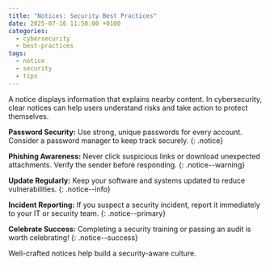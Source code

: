 ```yaml
---
title: "Notices: Security Best Practices"
date: 2025-07-16 11:50:00 +0100
categories:
  - cybersecurity
  - best-practices
tags:
  - notice
  - security
  - tips
---
```


A notice displays information that explains nearby content. In cybersecurity, clear notices can help users understand risks and take action to protect themselves.

**Password Security:** Use strong, unique passwords for every account. Consider a password manager to keep track securely.
{: .notice}

**Phishing Awareness:** Never click suspicious links or download unexpected attachments. Verify the sender before responding.
{: .notice--warning}

**Update Regularly:** Keep your software and systems updated to reduce vulnerabilities.
{: .notice--info}

**Incident Reporting:** If you suspect a security incident, report it immediately to your IT or security team.
{: .notice--primary}

**Celebrate Success:** Completing a security training or passing an audit is worth celebrating!
{: .notice--success}

Well-crafted notices help build a security-aware culture.